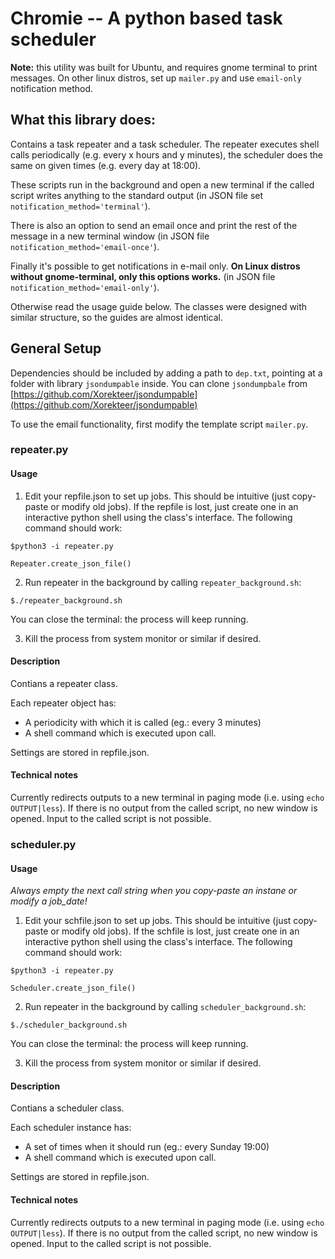 # Chromie -- A python based task scheduler

**Note:** this utility was built for Ubuntu, and requires gnome terminal to print messages. On other linux distros, set up `mailer.py` and use `email-only` notification method.

## What this library does:

Contains a task repeater and a task scheduler. The repeater executes shell calls periodically (e.g. every x hours and y minutes), the scheduler does the same on given times (e.g. every day at 18:00).

These scripts run in the background and open a new terminal if the called script writes anything to the standard output (in JSON file set `notification_method='terminal'`).

There is also an option to send an email once and print the rest of the message in a new terminal window (in JSON file `notification_method='email-once'`).


Finally it's possible to get notifications in e-mail only. **On Linux distros without gnome-terminal, only this options works.** (in JSON file `notification_method='email-only'`).


Otherwise read the usage guide below. The classes were designed with similar structure, so the guides are almost identical.

## General Setup
Dependencies should be included by adding a path to `dep.txt`, pointing at a folder with library `jsondumpable` inside.
You can clone `jsondumpbale` from [https://github.com/Xorekteer/jsondumpable](https://github.com/Xorekteer/jsondumpable)


To use the email functionality, first modify the template script `mailer.py`.


### repeater.py

#### Usage

1. Edit your repfile.json to set up jobs. This should be intuitive (just copy-paste or modify old jobs).
If the repfile is lost, just create one in an interactive python shell using the class's interface.
The following command should work:


`$python3 -i repeater.py`   

`Repeater.create_json_file()`   


2. Run repeater in the background by calling `repeater_background.sh`:

`$./repeater_background.sh`

You can close the terminal: the process will keep running.


3. Kill the process from system monitor or similar if desired.



#### Description

Contians a repeater class.

Each repeater object has:
- A periodicity with which it is called (eg.: every 3 minutes)
- A shell command which is executed upon call.   

Settings are stored in repfile.json. 


#### Technical notes

Currently redirects outputs to a new terminal in paging mode (i.e. using `echo OUTPUT|less`).
If there is no output from the called script, no new window is opened.
Input to the called script is not possible.

### scheduler.py

#### Usage

<em>Always empty the next call string when you copy-paste an instane or modify a job_date!</em>

1. Edit your schfile.json to set up jobs. This should be intuitive (just copy-paste or modify old jobs).
If the schfile is lost, just create one in an interactive python shell using the class's interface.
The following command should work:


`$python3 -i repeater.py`   

`Scheduler.create_json_file()`   
  

2. Run repeater in the background by calling `scheduler_background.sh`:

`$./scheduler_background.sh`

You can close the terminal: the process will keep running.


3. Kill the process from system monitor or similar if desired.



#### Description

Contians a scheduler class.

Each scheduler instance has:
- A set of times when it should run (eg.: every Sunday 19:00)
- A shell command which is executed upon call.   

Settings are stored in repfile.json. 


#### Technical notes

Currently redirects outputs to a new terminal in paging mode (i.e. using `echo OUTPUT|less`).
If there is no output from the called script, no new window is opened.
Input to the called script is not possible.
